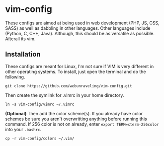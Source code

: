 # vim-config
These configs are aimed at being used in web development (PHP, JS, CSS, SASS) as well as dabbling in other languages. Other languages include (Python, C, C++, Java). Although, this should be as versatile as possible. Afterall its vim.

## Installation
These configs are meant for Linux, I'm not sure if VIM is very different in other operating systems. To install, just open the terminal and do the following.

`git clone https://github.com/webunraveling/vim-config.git`

Then create the symlink for .vimrc in your home directory.

`ln -s vim-config/vimrc ~/.vimrc`

**(Optional)** Then add the color scheme(s). If you already have color schemes be sure you aren't overwritting anything before running this command. If 256 color is not on already, enter `export TERM=xterm-256color` into your `.bashrc`.

`cp -r vim-config/colors ~/.vim/`
